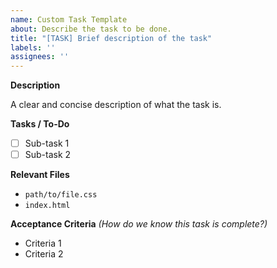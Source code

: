 ```yaml
---
name: Custom Task Template 
about: Describe the task to be done.
title: "[TASK] Brief description of the task" 
labels: ''
assignees: ''
---
```


**Description**

A clear and concise description of what the task is.

**Tasks / To-Do**

* [ ] Sub-task 1
* [ ] Sub-task 2 

**Relevant Files**

* `path/to/file.css`
* `index.html` 

**Acceptance Criteria** *(How do we know this task is complete?)*

* Criteria 1
* Criteria 2
